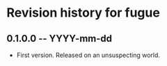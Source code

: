 # Revision history for fugue

## 0.1.0.0 -- YYYY-mm-dd

* First version. Released on an unsuspecting world.
